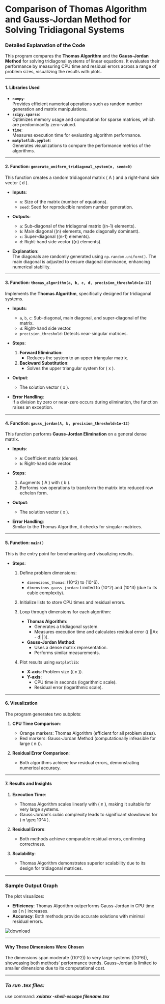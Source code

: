 # Comparison of Thomas Algorithm and Gauss-Jordan Method for Solving Tridiagonal Systems

### Detailed Explanation of the Code

This program compares the **Thomas Algorithm** and the **Gauss-Jordan Method** for solving tridiagonal systems of linear equations. It evaluates their performance by measuring CPU time and residual errors across a range of problem sizes, visualizing the results with plots.

---

#### **1. Libraries Used**
- **`numpy`**:  
  Provides efficient numerical operations such as random number generation and matrix manipulations.  
- **`scipy.sparse`**:  
  Optimizes memory usage and computation for sparse matrices, which are predominantly zero-valued.  
- **`time`**:  
  Measures execution time for evaluating algorithm performance.  
- **`matplotlib.pyplot`**:  
  Generates visualizations to compare the performance metrics of the algorithms.  

---

#### **2. Function: `generate_uniform_tridiagonal_system(n, seed=0)`**
This function creates a random tridiagonal matrix \( A \) and a right-hand side vector \( d \).

- **Inputs**:  
  - `n`: Size of the matrix (number of equations).  
  - `seed`: Seed for reproducible random number generation.  

- **Outputs**:  
  - `a`: Sub-diagonal of the tridiagonal matrix (\(n-1\) elements).  
  - `b`: Main diagonal (\(n\) elements, made diagonally dominant).  
  - `c`: Super-diagonal (\(n-1\) elements).  
  - `d`: Right-hand side vector (\(n\) elements).  

- **Explanation**:  
  The diagonals are randomly generated using `np.random.uniform()`. The main diagonal is adjusted to ensure diagonal dominance, enhancing numerical stability.  

---

#### **3. Function: `thomas_algorithm(a, b, c, d, precision_threshold=1e-12)`**
Implements the **Thomas Algorithm**, specifically designed for tridiagonal systems.  

- **Inputs**:  
  - `a`, `b`, `c`: Sub-diagonal, main diagonal, and super-diagonal of the matrix.  
  - `d`: Right-hand side vector.  
  - `precision_threshold`: Detects near-singular matrices.  

- **Steps**:
  1. **Forward Elimination**:  
     - Reduces the system to an upper triangular matrix.  
  2. **Backward Substitution**:  
     - Solves the upper triangular system for \( x \).  

- **Output**:  
  - The solution vector \( x \).  

- **Error Handling**:  
  If a division by zero or near-zero occurs during elimination, the function raises an exception.  

---

#### **4. Function: `gauss_jordan(A, b, precision_threshold=1e-12)`**
This function performs **Gauss-Jordan Elimination** on a general dense matrix.  

- **Inputs**:  
  - `A`: Coefficient matrix (dense).  
  - `b`: Right-hand side vector.  

- **Steps**:  
  1. Augments \( A \) with \( b \).  
  2. Performs row operations to transform the matrix into reduced row echelon form.  

- **Output**:  
  - The solution vector \( x \).  

- **Error Handling**:  
  Similar to the Thomas Algorithm, it checks for singular matrices.  

---

#### **5. Function: `main()`**
This is the entry point for benchmarking and visualizing results.  

- **Steps**:  
  1. Define problem dimensions:  
     - `dimensions_thomas`: \(10^2\) to \(10^6\).  
     - `dimensions_gauss_jordan`: Limited to \(10^2\) and \(10^3\) (due to its cubic complexity).  

  2. Initialize lists to store CPU times and residual errors.  

  3. Loop through dimensions for each algorithm:  
     - **Thomas Algorithm**:  
       - Generates a tridiagonal system.  
       - Measures execution time and calculates residual error (\( ||Ax - d|| \)).  
     - **Gauss-Jordan Method**:  
       - Uses a dense matrix representation.  
       - Performs similar measurements.  

  4. Plot results using `matplotlib`:  
     - **X-axis**: Problem size (\( n \)).  
     - **Y-axis**:  
       - CPU time in seconds (logarithmic scale).  
       - Residual error (logarithmic scale).  

---

#### **6. Visualization**
The program generates two subplots:  

1. **CPU Time Comparison**:  
   - Orange markers: Thomas Algorithm (efficient for all problem sizes).  
   - Red markers: Gauss-Jordan Method (computationally infeasible for large \( n \)).  

2. **Residual Error Comparison**:  
   - Both algorithms achieve low residual errors, demonstrating numerical accuracy.  

---

#### **7. Results and Insights**
1. **Execution Time**:  
   - Thomas Algorithm scales linearly with \( n \), making it suitable for very large systems.  
   - Gauss-Jordan’s cubic complexity leads to significant slowdowns for \( n \geq 10^4 \).  

2. **Residual Errors**:  
   - Both methods achieve comparable residual errors, confirming correctness.  

3. **Scalability**:  
   - Thomas Algorithm demonstrates superior scalability due to its design for tridiagonal matrices.  

---

### Sample Output Graph

The plot visualizes:
- **Efficiency**: Thomas Algorithm outperforms Gauss-Jordan in CPU time as \( n \) increases.  
- **Accuracy**: Both methods provide accurate solutions with minimal residual errors.  

![download](https://github.com/user-attachments/assets/1e947a43-69cb-455c-83d7-67b770222829)

---

#### **Why These Dimensions Were Chosen**
The dimensions span moderate (\(10^2\)) to very large systems (\(10^6\)), showcasing both methods' performance trends. Gauss-Jordan is limited to smaller dimensions due to its computational cost.

---

### ***To run .tex files:***
use command: ***xelatex -shell-escape filename.tex***
